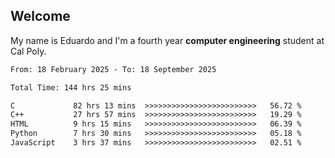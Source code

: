 ## Welcome

 My name is Eduardo and I'm a fourth year **computer engineering** student at Cal Poly.

<!--START_SECTION:waka-->

```txt
From: 18 February 2025 - To: 18 September 2025

Total Time: 144 hrs 25 mins

C             82 hrs 13 mins  >>>>>>>>>>>>>>>>>>>>>>>>>   56.72 %
C++           27 hrs 57 mins  >>>>>>>>>>>>>>>>>>>>>>>>>   19.29 %
HTML          9 hrs 15 mins   >>>>>>>>>>>>>>>>>>>>>>>>>   06.39 %
Python        7 hrs 30 mins   >>>>>>>>>>>>>>>>>>>>>>>>>   05.18 %
JavaScript    3 hrs 37 mins   >>>>>>>>>>>>>>>>>>>>>>>>>   02.51 %
```

<!--END_SECTION:waka-->

<!--
**lalog12/lalog12** is a ✨ _special_ ✨ repository because its `README.md` (this file) appears on your GitHub profile.

Here are some ideas to get you started:

- 🔭 I’m currently working on ...
- 🌱 I’m currently learning ...
- 👯 I’m looking to collaborate on ...
- 🤔 I’m looking for help with ...
- 💬 Ask me about ...
- 📫 How to reach me: ...
- 😄 Pronouns: ...
- ⚡ Fun fact: ...
-->
